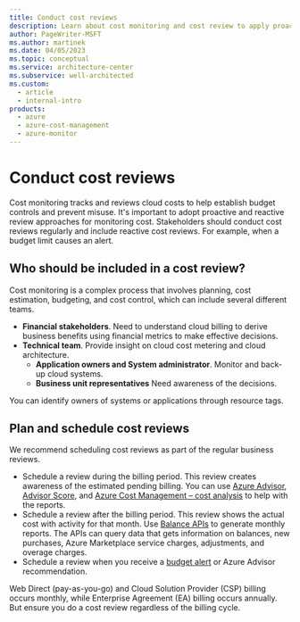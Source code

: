 ```yaml
---
title: Conduct cost reviews
description: Learn about cost monitoring and cost review to apply proactive and reactive approaches to help create cost controls.
author: PageWriter-MSFT
ms.author: martinek
ms.date: 04/05/2023
ms.topic: conceptual
ms.service: architecture-center
ms.subservice: well-architected
ms.custom:
  - article
  - internal-intro
products:
  - azure
  - azure-cost-management
  - azure-monitor
---
```


# Conduct cost reviews

Cost monitoring tracks and reviews cloud costs to help establish budget controls and prevent misuse. It's important to adopt proactive and reactive review approaches for monitoring cost. Stakeholders should conduct cost reviews regularly and include reactive cost reviews. For example, when a budget limit causes an alert.

## Who should be included in a cost review?

Cost monitoring is a complex process that involves planning, cost estimation, budgeting, and cost control, which can include several different teams.

- **Financial stakeholders**. Need to understand cloud billing to derive business benefits using financial metrics to make effective decisions.
- **Technical team**. Provide insight on cloud cost metering and cloud architecture.
  - **Application owners and System administrator**. Monitor and back-up cloud systems.
  - **Business unit representatives** Need awareness of the decisions.

You can identify owners of systems or applications through resource tags.

## Plan and schedule cost reviews

We recommend scheduling cost reviews as part of the regular business reviews.

- Schedule a review during the billing period. This review creates awareness of the estimated pending billing. You can use [Azure Advisor](/azure/advisor/advisor-cost-recommendations), [Advisor Score](/azure/advisor/azure-advisor-score/), and [Azure Cost Management – cost analysis](/azure/cost-management-billing/costs/) to help with the reports.
- Schedule a review after the billing period. This review shows the actual cost with activity for that month. Use [Balance APIs](/azure/cost-management-billing/manage/consumption-api-overview#balances-api) to generate monthly reports. The APIs can query data that gets information on balances, new purchases, Azure Marketplace service charges, adjustments, and overage charges.
- Schedule a review when you receive a [budget alert](/azure/cost-management/cost-mgt-alerts-monitor-usage-spending) or Azure Advisor recommendation.

Web Direct (pay-as-you-go) and Cloud Solution Provider (CSP) billing occurs monthly, while Enterprise Agreement (EA) billing occurs annually. But ensure you do a cost review regardless of the billing cycle.
